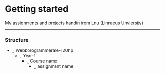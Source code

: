 # Getting started

My assignments and projects handin from Lnu (Linnaeus Unviersity)

----

### Structure
* ˾ Webbprogrammerare-120hp
    * ˾ Year-1
        * ˾ Course name
            * ˾ assignment name
